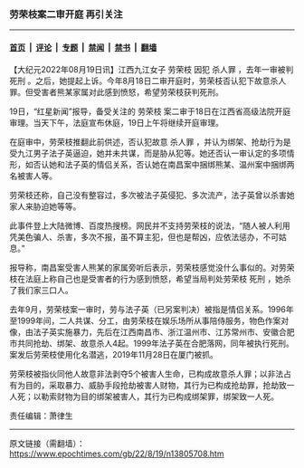 ### 劳荣枝案二审开庭 再引关注

---

#### [首页](../../../..?n13805708) &nbsp;|&nbsp; [评论](../../../../../epoch-comment?n13805708) &nbsp;|&nbsp; [专题](../../../../../epoch-special?n13805708) &nbsp;|&nbsp; [禁闻](../../../../../epoch-news?n13805708) &nbsp;|&nbsp; [禁书](../../../../../books?n13805708) &nbsp;|&nbsp; [翻墙](https://github.com/gfw-breaker/nogfw/blob/master/README.md?n13805708)


<div class="post_content" id="artbody" itemprop="articleBody">
 <!-- article content begin -->
 <p>
  【大纪元2022年08月19日讯】江西九江女子
  <ok href="https://www.epochtimes.com/gb/tag/%E5%8A%B3%E8%8D%A3%E6%9E%9D.html">
   劳荣枝
  </ok>
  因犯
  <ok href="https://www.epochtimes.com/gb/tag/%E6%9D%80%E4%BA%BA%E7%BD%AA.html">
   杀人罪
  </ok>
  ，去年一审被判
  <ok href="https://www.epochtimes.com/gb/tag/%E6%AD%BB%E5%88%91.html">
   死刑
  </ok>
  。之后，她提起上诉。今年8月18日二审开庭时，劳荣枝否认犯下故意杀人罪。但受害者熊某家属对此感到愤怒，希望劳荣枝获判死刑。
 </p>
 <p>
  19日，“红星新闻”报导，备受关注的
  <ok href="https://www.epochtimes.com/gb/tag/%E5%8A%B3%E8%8D%A3%E6%9E%9D.html">
   劳荣枝
  </ok>
  案二审于18日在江西省高级法院开庭审理。当天下午，法庭宣布休庭，19日上午将继续开庭审理。
 </p>
 <p>
  在庭审中，劳荣枝推翻此前供述，否认犯故意
  <ok href="https://www.epochtimes.com/gb/tag/%E6%9D%80%E4%BA%BA%E7%BD%AA.html">
   杀人罪
  </ok>
  ，并认为绑架、抢劫行为是受九江男子法子英逼迫，她并未共谋，而是胁从犯等。她还否认一审认定的多项情形，如否认她和法子英的情侣关系，否认她在南昌案中捆绑熊某、温州案中捆绑两名被害人等。
 </p>
 <p>
  劳荣枝还称，自己没有整容过，多次被法子英侵犯、多次流产，法子英曾以杀害她家人来胁迫她等等。
 </p>
 <p>
  此事件登上大陆微博、百度热搜榜。网民并不支持劳荣枝的说法，“随人被人利用凭美色骗人、杀害，多次不报，虽不算主犯，但也是帮凶，应依法惩办，不可姑息。”
 </p>
 <p>
  报导称，南昌案受害人熊某的家属旁听后表示，劳荣枝感觉没什么事似的。对劳荣枝在法庭上称自己也是受害者的行为感到愤怒，希望当局判处劳荣枝
  <ok href="https://www.epochtimes.com/gb/tag/%E6%AD%BB%E5%88%91.html">
   死刑
  </ok>
  ，她杀了我们家三口人。
 </p>
 <p>
  去年9月，劳荣枝案一审时，劳与法子英（已另案判决）被指是情侣关系。1996年至1999年间，二人共谋、分工，由劳荣枝在娱乐场所从事陪侍服务，物色作案对像，由法子英实施暴力，先后在江西南昌市、浙江温州市、江苏常州市、安徽合肥市共同抢劫、绑架、故意杀人4起。1999年法子英在合肥落网，同年被执行死刑。案发后劳荣枝使用化名潜逃，2019年11月28日在厦门被抓。
 </p>
 <p>
  劳荣枝被指伙同他人故意非法剥夺5个被害人生命，已构成故意杀人罪；以非法占有为目的，采取暴力、威胁手段抢劫被害人财物，其行为已构成抢劫罪，抢劫致一人死；以勒索财物为目的绑架被害人，其行为已构成绑架罪，绑架致一人死。
 </p>
 <p>
  责任编辑：萧律生
 </p>
 <!-- article content end -->
 <div id="below_article_ad">
 </div>
</div>


---

原文链接（需翻墙）：https://www.epochtimes.com/gb/22/8/19/n13805708.htm